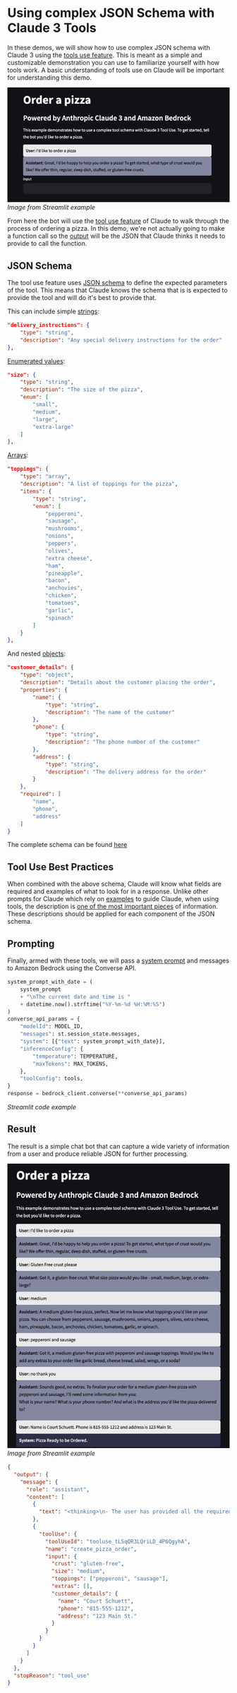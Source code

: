 # Using complex JSON Schema with Claude 3 Tools

In these demos, we will show how to use complex JSON schema with Claude 3 using the [tools use feature](https://docs.anthropic.com/en/docs/tool-use#how-tool-use-works). This is meant as a simple and customizable demonstration you can use to familiarize yourself with how tools work. A basic understanding of tools use on Claude will be important for understanding this demo.

![OrderAPizza](images/OrderAPizza.png)
_Image from Streamlit example_

From here the bot will use the [tool use feature](https://docs.anthropic.com/en/docs/tool-use) of Claude to walk through the process of ordering a pizza. In this demo, we're not actually going to make a function call so the [output](https://docs.anthropic.com/en/docs/tool-use#json-output) will be the JSON that Claude thinks it needs to provide to call the function.

## JSON Schema

The tool use feature uses [JSON schema](https://json-schema.org/) to define the expected parameters of the tool. This means that Claude knows the schema that is is expected to provide the tool and will do it's best to provide that.

This can include simple [strings](https://json-schema.org/understanding-json-schema/reference/string):

```json
"delivery_instructions": {
    "type": "string",
    "description": "Any special delivery instructions for the order"
},
```

[Enumerated values](https://json-schema.org/understanding-json-schema/reference/enum):

```json
"size": {
    "type": "string",
    "description": "The size of the pizza",
    "enum": [
        "small",
        "medium",
        "large",
        "extra-large"
    ]
},
```

[Arrays](https://json-schema.org/understanding-json-schema/reference/array):

```json
"toppings": {
    "type": "array",
    "description": "A list of toppings for the pizza",
    "items": {
        "type": "string",
        "enum": [
            "pepperoni",
            "sausage",
            "mushrooms",
            "onions",
            "peppers",
            "olives",
            "extra cheese",
            "ham",
            "pineapple",
            "bacon",
            "anchovies",
            "chicken",
            "tomatoes",
            "garlic",
            "spinach"
        ]
    }
},
```

And nested [objects](https://json-schema.org/understanding-json-schema/reference/object):

```json
"customer_details": {
    "type": "object",
    "description": "Details about the customer placing the order",
    "properties": {
        "name": {
            "type": "string",
            "description": "The name of the customer"
        },
        "phone": {
            "type": "string",
            "description": "The phone number of the customer"
        },
        "address": {
            "type": "string",
            "description": "The delivery address for the order"
        }
    },
    "required": [
        "name",
        "phone",
        "address"
    ]
}
```

The complete schema can be found [here](/complex-schema-tool-use/streamlit-python-example/tool_use/input_schema.py)

## Tool Use Best Practices

When combined with the above schema, Claude will know what fields are required and examples of what to look for in a response. Unlike other prompts for Claude which rely on [examples](https://docs.anthropic.com/en/docs/use-examples) to guide Claude, when using tools, the description is [one of the most important pieces](https://docs.anthropic.com/en/docs/tool-use#best-practices-for-tool-definitions) of information. These descriptions should be applied for each component of the JSON schema.

## Prompting

Finally, armed with these tools, we will pass a [system prompt](/complex-schema-tool-use/streamlit-python-example/tool_use/system_prompt.py) and messages to Amazon Bedrock using the Converse API.

```python
system_prompt_with_date = (
    system_prompt
    + "\nThe current date and time is "
    + datetime.now().strftime("%Y-%m-%d %H:%M:%S")
)
converse_api_params = {
    "modelId": MODEL_ID,
    "messages": st.session_state.messages,
    "system": [{"text": system_prompt_with_date}],
    "inferenceConfig": {
        "temperature": TEMPERATURE,
        "maxTokens": MAX_TOKENS,
    },
    "toolConfig": tools,
}
response = bedrock_client.converse(**converse_api_params)
```

_Streamlit code example_

## Result

The result is a simple chat bot that can capture a wide variety of information from a user and produce reliable JSON for further processing.

![ReadyToOrder](images/ReadyToOrder.png)
_Image from Streamlit example_

```json
{
  "output": {
    "message": {
      "role": "assistant",
      "content": [
        {
          "text": "<thinking>\n- The user has provided all the required information to complete their pizza order:\n  - Crust: Gluten-free\n  - Size: Medium\n  - Toppings: Pepperoni, Sausage\n  - Extras: None\n  - Customer Name: Court Schuett\n  - Customer Phone: 815-555-1212\n  - Delivery Address: 123 Main St.\n- I now have everything needed from the data model, so I can invoke the tool to place the order.\n</thinking>"
        },
        {
          "toolUse": {
            "toolUseId": "tooluse_tLSqQR3LQriLD_4P6QgyhA",
            "name": "create_pizza_order",
            "input": {
              "crust": "gluten-free",
              "size": "medium",
              "toppings": ["pepperoni", "sausage"],
              "extras": [],
              "customer_details": {
                "name": "Court Schuett",
                "phone": "815-555-1212",
                "address": "123 Main St."
              }
            }
          }
        }
      ]
    }
  },
  "stopReason": "tool_use"
}
```
